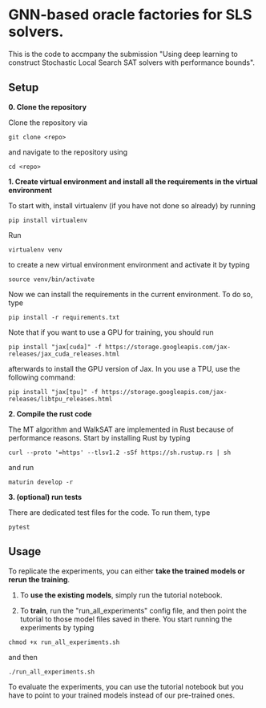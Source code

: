 # GNN-based oracle factories for SLS solvers.

This is the code to accmpany the submission "Using deep learning to construct Stochastic Local Search SAT solvers with performance bounds". 

## Setup
**0. Clone the repository**

Clone the repository via

`
git clone <repo>
`

and navigate to the repository using

`
cd <repo>
`

**1. Create virtual environment and install all the requirements in the virtual environment**

To start with, install virtualenv (if you have not done so already) by running

`
pip install virtualenv
`

Run

`
virtualenv venv
`

to create a new virtual environment environment and activate it by typing

`
source venv/bin/activate
`

Now we can install the requirements in the current environment. To do so, type

`
pip install -r requirements.txt
`

Note that if you want to use a GPU for training, you should run

`
pip install "jax[cuda]" -f https://storage.googleapis.com/jax-releases/jax_cuda_releases.html
`

afterwards to install the GPU version of Jax. In you use a TPU, use the following command:

`
pip install "jax[tpu]" -f https://storage.googleapis.com/jax-releases/libtpu_releases.html
`


**2. Compile the rust code**

The MT algorithm and WalkSAT are implemented in Rust because of performance reasons. Start by installing Rust by typing

`
curl --proto '=https' --tlsv1.2 -sSf https://sh.rustup.rs | sh
`

and run

`
maturin develop -r
`

**3. (optional) run tests**

There are dedicated test files for the code. To run them, type

`
pytest
`

## Usage

To replicate the experiments, you can either **take the trained models or rerun the training**. 

1. To **use the existing models**, simply run the tutorial notebook. 

2. To **train**, run the "run_all_experiments" config file, and then point the tutorial to those model files saved in there. You start running the experiments by typing 

`
 chmod +x run_all_experiments.sh 
`

and then

`
./run_all_experiments.sh 
`

To evaluate the experiments, you can use the tutorial notebook but you have to point to your trained models instead of our pre-trained ones.
